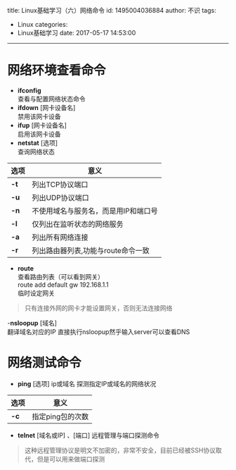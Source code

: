 title: Linux基础学习（六）网络命令
id: 1495004036884
author: 不识
tags:
  - Linux
categories:
  - Linux基础学习
date: 2017-05-17 14:53:00
---
# 网络环境查看命令

- **ifconfig**  
查看与配置网络状态命令
- **ifdown** [网卡设备名]   
禁用该网卡设备
- **ifup** [网卡设备名]  
启用该网卡设备
- **netstat** [选项]  
查询网络状态

<!-- more -->

|选项|意义|
|----|----|
|**-t**|列出TCP协议端口|
|**-u**|列出UDP协议端口|
|**-n**|不使用域名与服务名，而是用IP和端口号|
|**-l**|仅列出在监听状态的网络服务|
|**-a**|列出所有网络连接|
|**-r**|列出路由器列表,功能与route命令一致|
- **route**  
查看路由列表（可以看到网关）   
route add default gw 192.168.1.1   
临时设定网关
>只有连接外网的网卡才能设置网关，否则无法连接网络

-**nsloopup** [域名]  
翻译域名对应的IP
直接执行nsloopup然乎输入server可以查看DNS

# 网络测试命令

- **ping** [选项] ip或域名
探测指定IP或域名的网络状况

|选项|意义|
|----|----|
|**-c**|指定ping包的次数|

- **telnet**  [域名或IP] 、[端口]
远程管理与端口探测命令
> 这种远程管理协议是明文不加密的，非常不安全，目前已经被SSH协议取代，但是可以用来做端口探测
